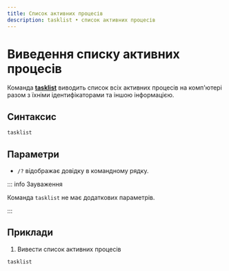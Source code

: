 ```yaml
---
title: Список активних процесів
description: tasklist • список активних процесів
---
```


# Виведення списку активних процесів

Команда **[tasklist](https://docs.microsoft.com/en-us/windows-server/administration/windows-commands/tasklist 'Microsoft Dosc')** виводить список всіх активних процесів на комп'ютері разом з їхніми ідентифікаторами та іншою інформацією.

## Синтаксис

```cmd
tasklist
```

## Параметри

- `/?` відображає довідку в командному рядку.

::: info Зауваження

Команда `tasklist` не має додаткових параметрів.

:::

## Приклади

1. Вивести список активних процесів

```cmd
tasklist
```
